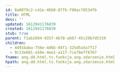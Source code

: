 ```yaml
---
id: 8a0879c2-c41e-46b0-87fb-f98acf8534fb
title: HTML
desc: ''
updated: 1612941176839
created: 1612941176839
stub: true
parent: f1ab2604-935f-4b78-ab67-45c29b7d5319
children:
  - 4491baba-756e-4d6b-94f1-325d5a5a7f17
  - 9c13e601-a50e-4ee1-a11f-7ce70eff8767
fname: ang.dd.html.ts.funkcja.ang.zdarzenie.html
hpath: ang.dd.html.ts.funkcja.ang.zdarzenie.html
---
```



